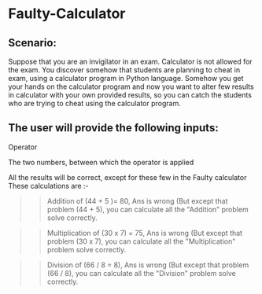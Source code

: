 # Faulty-Calculator

## Scenario:

Suppose that you are an invigilator in an exam. Calculator is not allowed for the exam. You discover somehow that students are planning to cheat in exam, using a calculator program in Python language. Somehow you get your hands on the calculator program and now you want to alter few results in calculator with your own provided results, so you can catch the students who are trying to cheat using the calculator program.

## The user will provide the following inputs:

Operator

The two numbers, between which the operator is applied

All the results will be correct, except for these few in the Faulty calculator These calculations are :-

 >> Addition of (44 + 5 )= 80, Ans is wrong (But except that problem (44 + 5), you can calculate all the "Addition" problem solve correctly.  
 
 >> Multiplication of (30 x 7) = 75, Ans is wrong  (But except that problem (30 x 7), you can calculate all the "Multiplication" problem solve correctly.
 
 >> Division of (66 / 8 = 8), Ans is wrong (But except that problem (66 / 8), you can calculate all the "Division" problem solve correctly.
  

